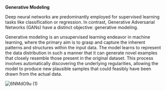 **Generative Modeling**

Deep neural networks are predominantly employed for supervised learning tasks like classification or regression. In contrast, Generative Adversarial Networks (GANs) have a distinct objective: generative modeling.

Generative modeling is an unsupervised learning endeavor in machine learning, where the primary aim is to grasp and capture the inherent patterns and structures within the input data. The model learns to represent the data distribution in such a manner that it can generate novel examples that closely resemble those present in the original dataset. This process involves automatically discovering the underlying regularities, allowing the model to produce new plausible samples that could feasibly have been drawn from the actual data.

![6NMdO9u (1)](https://github.com/GabruAru/Generative-Adversarial-Networks-for-Anime-Face-Generation/assets/84130891/b9b44a8a-24a2-4962-bb07-fffa431a4c3f)
